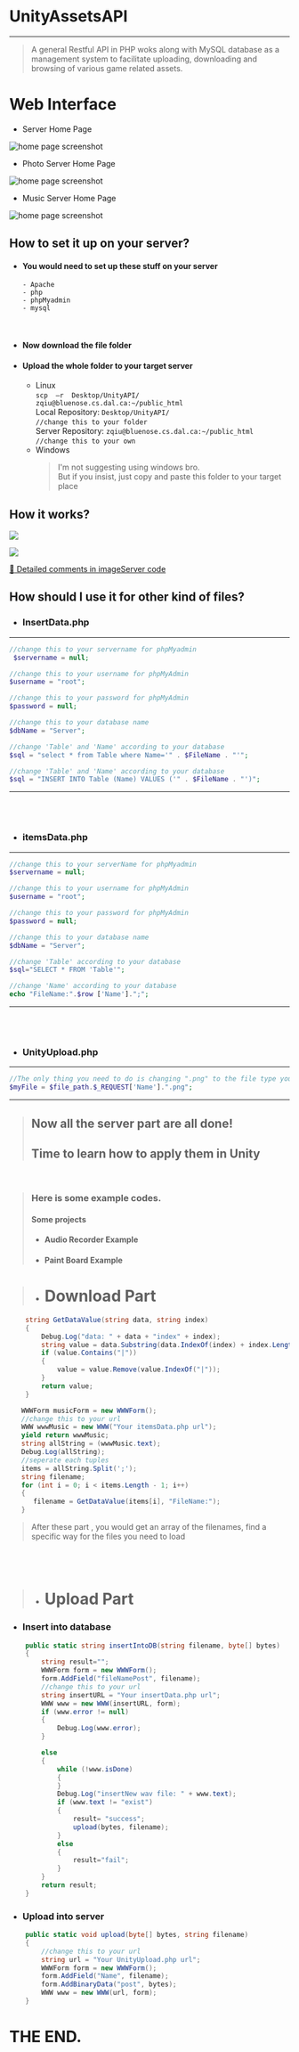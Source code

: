 # UnityAssetsAPI
----------

>  A general Restful API in PHP woks along with MySQL database as a management system to facilitate uploading, downloading and browsing of various game related assets.   
 
# Web Interface
- Server Home Page    

![home page screenshot](https://github.com/AmousQiu/UnityAssetsAPI/blob/master/Screenshots/ServerHomePage.PNG)

- Photo Server Home Page  

![home page screenshot](https://github.com/AmousQiu/UnityAssetsAPI/blob/master/Screenshots/PhotoServerHomepage.PNG)

- Music Server Home Page    

![home page screenshot](https://github.com/AmousQiu/UnityAssetsAPI/blob/master/Screenshots/MusicServerHomepage.PNG)

## How to set it up on your server?  
- #### You would need to set up these stuff on your server
      - Apache
      - php
      - phpMyadmin
      - mysql    
<br>
   
- #### Now download the file folder
 
- #### Upload the whole folder to your target server 
 
  
  - Linux   
  `scp  –r  Desktop/UnityAPI/ zqiu@bluenose.cs.dal.ca:~/public_html`  
    Local Repository:  `Desktop/UnityAPI/`   
    `//change this to your folder`   
    Server Repository:  `zqiu@bluenose.cs.dal.ca:~/public_html`   
    `//change this to your own`
  - Windows  
      > I'm not suggesting using windows bro.      
        But if you insist, just copy and paste this folder to your target place
   
## How it works?         
![](https://github.com/AmousQiu/UnityAssetsAPI/blob/master/Screenshots/Upload%20Diagram.png)

![](https://github.com/AmousQiu/UnityAssetsAPI/blob/master/Screenshots/Download%20Diagram.png)

[ :tiger2: Detailed comments in imageServer code](https://github.com/AmousQiu/UnityAssetsAPI/tree/master/imageServer)

## How should I use it for other kind of files? 

- ### InsertData.php
--- 
  ```php
  //change this to your servername for phpMyadmin  
   $servername = null;  
  ```
  ```php
  //change this to your username for phpMyAdmin  
  $username = "root";
  ```
  
  ```php
  //change this to your password for phpMyAdmin  
  $password = null;
  ```

  ```php
  //change this to your database name   
  $dbName = "Server";
  ``` 

  ```php
  //change 'Table' and 'Name' according to your database  
  $sql = "select * from Table where Name='" . $FileName . "'";
  ```

```php
//change 'Table' and 'Name' according to your database  
$sql = "INSERT INTO Table (Name) VALUES ('" . $FileName . "')";  
```
---  
  
<br>
<br>    

- ### itemsData.php
---
  ```php
  //change this to your serverName for phpMyadmin   
  $servername = null;
  ```  

  ```php
  //change this to your username for phpMyAdmin  
  $username = "root";
  ```  

  ```php
  //change this to your password for phpMyAdmin   
  $password = null;
  ```   

  ```php
  //change this to your database name   
  $dbName = "Server";
  ``` 
  
  ```php
  //change 'Table' according to your database  
  $sql="SELECT * FROM 'Table'"; 
  ```

  ```php
  //change 'Name' according to your database  
  echo "FileName:".$row ['Name'].";"; 
  ```

---  
<br>
<br>

- ### UnityUpload.php
---
```php
//The only thing you need to do is changing ".png" to the file type you want to upload     
$myFile = $file_path.$_REQUEST['Name'].".png";
```  
   
---  


>## Now all the server part are all done!
>
>## Time to learn how to apply them in Unity  

<br>  

> ### Here is some example codes.  
> #### Some projects   
> - #### Audio Recorder Example  
> - #### Paint Board Example  



>- # Download Part
```csharp
    string GetDataValue(string data, string index)
    {
        Debug.Log("data: " + data + "index" + index);
        string value = data.Substring(data.IndexOf(index) + index.Length);
        if (value.Contains("|"))
        {
            value = value.Remove(value.IndexOf("|"));
        }
        return value;
    }
```

```csharp
   WWWForm musicForm = new WWWForm();
   //change this to your url
   WWW wwwMusic = new WWW("Your itemsData.php url");
   yield return wwwMusic;
   string allString = (wwwMusic.text);
   Debug.Log(allString);
   //seperate each tuples
   items = allString.Split(';');
   string filename;
   for (int i = 0; i < items.Length - 1; i++)
   {
      filename = GetDataValue(items[i], "FileName:");
   }
```

>After these part , you would get an array of the filenames, find a specific way for the files you need to load

<br>
<br>

>- #  Upload Part  
  - ### Insert into database
```csharp
    public static string insertIntoDB(string filename, byte[] bytes)
    {
        string result="";
        WWWForm form = new WWWForm();
        form.AddField("fileNamePost", filename);
        //change this to your url
        string insertURL = "Your insertData.php url";
        WWW www = new WWW(insertURL, form);
        if (www.error != null)
        {
            Debug.Log(www.error);
        }

        else
        {
            while (!www.isDone)
            {
            }
            Debug.Log("insertNew wav file: " + www.text);
            if (www.text != "exist")
            {
                result= "success";
                upload(bytes, filename);
            }
            else
            {
                result="fail";
            }
        }
        return result;
    }
```
- ### Upload into server
```csharp
    public static void upload(byte[] bytes, string filename)
    {
        //change this to your url
        string url = "Your UnityUpload.php url";
        WWWForm form = new WWWForm();
        form.AddField("Name", filename);
        form.AddBinaryData("post", bytes);
        WWW www = new WWW(url, form);
    }
```

# THE END.





